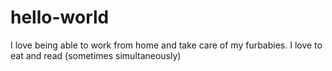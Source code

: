 # hello-world
I love being able to work from home and take care of my furbabies.
I love to eat and read (sometimes simultaneously)
